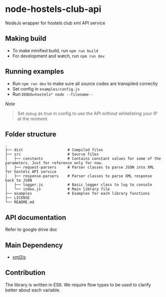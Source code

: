 # node-hostels-club-api
NodeJs wrapper for hostels club xml API service

## Making build
- To make minified build, run `npm run build`
- For development and watch, run `npm run dev`

## Running examples
- Run `npm run dev` to make sure all source codes are transpiled correctly
- Set config in `examples/config.js`
- Run `DEBUG=hostels* node --filename--`

*Note*
> Set `debug` as true in config to use the API without whitelisting your IP at the moment.

## Folder structure

    .
    ├── dist                    # Compiled files
    ├── src                     # Source files
    │   ├── constants           # Contains constant values for some of the parameters. Just for reference only for now.
    │   ├── request-parsers     # Parser classes to parse JSON into XML for hostels API service
    │   ├── response-parsers    # Parser classes to parse XML response back to JSON
    │   ├── logger.js           # Basic logger class to log to console
    │   └── index.js            # Main library file
    ├── examples                # Examples for each library functions
    ├── LICENSE
    └── README.md

## API documentation
Refer to google drive doc

## Main Dependency
- [xml2js](https://github.com/Leonidas-from-XIV/node-xml2js)

## Contribution
The library is written in ES6.
We require flow types to be used to clarify better about each variable.
